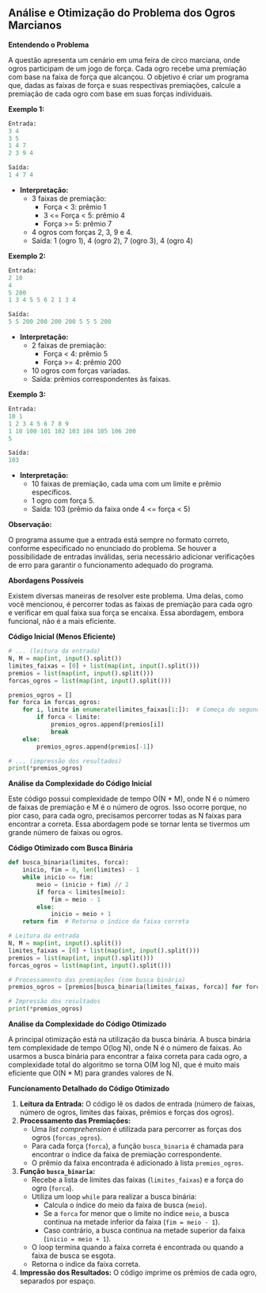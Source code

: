 
## Análise e Otimização do Problema dos Ogros Marcianos

**Entendendo o Problema**

A questão apresenta um cenário em uma feira de circo marciana, onde ogros participam de um jogo de força. Cada ogro recebe uma premiação com base na faixa de força que alcançou. O objetivo é criar um programa que, dadas as faixas de força e suas respectivas premiações, calcule a premiação de cada ogro com base em suas forças individuais.

**Exemplo 1:**

```python
Entrada:
3 4
3 5
1 4 7
2 3 9 4

Saída:
1 4 7 4
```

* **Interpretação:**
  * 3 faixas de premiação:
    * Força < 3: prêmio 1
    * 3 <= Força < 5: prêmio 4
    * Força >= 5: prêmio 7
  * 4 ogros com forças 2, 3, 9 e 4.
  * Saída: 1 (ogro 1), 4 (ogro 2), 7 (ogro 3), 4 (ogro 4)

**Exemplo 2:**

```python
Entrada:
2 10
4
5 200
1 3 4 5 5 6 2 1 3 4

Saída:
5 5 200 200 200 200 5 5 5 200
```

* **Interpretação:**
  * 2 faixas de premiação:
    * Força < 4: prêmio 5
    * Força >= 4: prêmio 200
  * 10 ogros com forças variadas.
  * Saída: prêmios correspondentes às faixas.

**Exemplo 3:**

```python
Entrada:
10 1
1 2 3 4 5 6 7 8 9
1 10 100 101 102 103 104 105 106 200
5

Saída:
103
```

* **Interpretação:**
  * 10 faixas de premiação, cada uma com um limite e prêmio específicos.
  * 1 ogro com força 5.
  * Saída: 103 (prêmio da faixa onde 4 <= força < 5)

**Observação:**

O programa assume que a entrada está sempre no formato correto, conforme especificado no enunciado do problema. Se houver a possibilidade de entradas inválidas, seria necessário adicionar verificações de erro para garantir o funcionamento adequado do programa.

**Abordagens Possíveis**

Existem diversas maneiras de resolver este problema. Uma delas, como você mencionou, é percorrer todas as faixas de premiação para cada ogro e verificar em qual faixa sua força se encaixa. Essa abordagem, embora funcional, não é a mais eficiente.

**Código Inicial (Menos Eficiente)**

```python
# ... (leitura da entrada)
N, M = map(int, input().split())
limites_faixas = [0] + list(map(int, input().split()))
premios = list(map(int, input().split()))
forcas_ogros = list(map(int, input().split()))

premios_ogros = []
for forca in forcas_ogros:
    for i, limite in enumerate(limites_faixas[1:]):  # Começa do segundo limite
        if forca < limite:
            premios_ogros.append(premios[i])
            break
    else:
        premios_ogros.append(premios[-1])

# ... (impressão dos resultados)
print(*premios_ogros)
```

**Análise da Complexidade do Código Inicial**

Este código possui complexidade de tempo O(N * M), onde N é o número de faixas de premiação e M é o número de ogros. Isso ocorre porque, no pior caso, para cada ogro, precisamos percorrer todas as N faixas para encontrar a correta. Essa abordagem pode se tornar lenta se tivermos um grande número de faixas ou ogros.

**Código Otimizado com Busca Binária**

```python
def busca_binaria(limites, forca):
    inicio, fim = 0, len(limites) - 1
    while inicio <= fim:
        meio = (inicio + fim) // 2
        if forca < limites[meio]:
            fim = meio - 1
        else:
            inicio = meio + 1
    return fim  # Retorna o índice da faixa correta

# Leitura da entrada
N, M = map(int, input().split())
limites_faixas = [0] + list(map(int, input().split()))
premios = list(map(int, input().split()))
forcas_ogros = list(map(int, input().split()))

# Processamento das premiações (com busca binária)
premios_ogros = [premios[busca_binaria(limites_faixas, forca)] for forca in forcas_ogros]

# Impressão dos resultados
print(*premios_ogros)

```

**Análise da Complexidade do Código Otimizado**

A principal otimização está na utilização da busca binária. A busca binária tem complexidade de tempo O(log N), onde N é o número de faixas. Ao usarmos a busca binária para encontrar a faixa correta para cada ogro, a complexidade total do algoritmo se torna O(M log N), que é muito mais eficiente que O(N * M) para grandes valores de N.

**Funcionamento Detalhado do Código Otimizado**

1. **Leitura da Entrada:** O código lê os dados de entrada (número de faixas, número de ogros, limites das faixas, prêmios e forças dos ogros).
2. **Processamento das Premiações:**
   * Uma *list comprehension* é utilizada para percorrer as forças dos ogros (`forcas_ogros`).
   * Para cada força (`forca`), a função `busca_binaria` é chamada para encontrar o índice da faixa de premiação correspondente.
   * O prêmio da faixa encontrada é adicionado à lista `premios_ogros`.
3. **Função `busca_binaria`:**
   * Recebe a lista de limites das faixas (`limites_faixas`) e a força do ogro (`forca`).
   * Utiliza um loop `while` para realizar a busca binária:
     * Calcula o índice do meio da faixa de busca (`meio`).
     * Se a `forca` for menor que o limite no índice `meio`, a busca continua na metade inferior da faixa (`fim = meio - 1`).
     * Caso contrário, a busca continua na metade superior da faixa (`inicio = meio + 1`).
   * O loop termina quando a faixa correta é encontrada ou quando a faixa de busca se esgota.
   * Retorna o índice da faixa correta.
4. **Impressão dos Resultados:** O código imprime os prêmios de cada ogro, separados por espaço.

